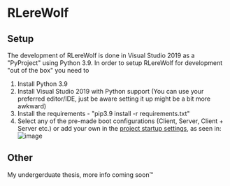 # RLereWolf

## Setup
The development of RLereWolf is done in Visual Studio 2019 as a "PyProject" using Python 3.9. In order to setup RLereWolf for development "out of the box" you need to

1. Install Python 3.9
2. Install Visual Studio 2019 with Python support (You can use your preferred editor/IDE, just be aware setting it up might be a bit more awkward)
3. Install the requirements - "pip3.9 install -r requirements.txt"
4. Select any of the pre-made boot configurations (Client, Server, Client + Server etc.) or add your own in the [project startup settings](https://github.com/GeorgeVelikov/RLereWolf/blob/main/Werewolf.sln.startup.json), as seen in:
![image](https://user-images.githubusercontent.com/45877509/110208917-acce1500-7e81-11eb-8d52-6e47b80a66c4.png)



## Other

 My undergerduate thesis, more info coming soon™
